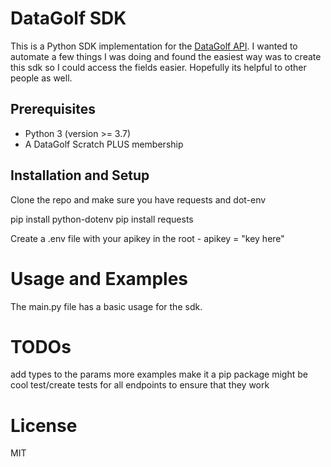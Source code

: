 # DataGolf SDK

This is a Python SDK implementation for the [DataGolf API](https://datagolf.com/api-access). I wanted to automate a few things I was doing and found the easiest way was to create this sdk so I could access the fields easier. Hopefully its helpful to other people as well.

## Prerequisites

- Python 3 (version >= 3.7)
- A DataGolf Scratch PLUS membership

## Installation and Setup

Clone the repo and make sure you have requests and dot-env

pip install python-dotenv
pip install requests

Create a .env file with your apikey in the root -
apikey = "key here"

# Usage and Examples

The main.py file has a basic usage for the sdk.


# TODOs

add types to the params
more examples
make it a pip package might be cool
test/create tests for all endpoints to ensure that they work

# License

MIT

